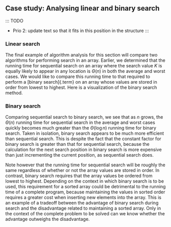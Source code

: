 
## Case study: Analysing linear and binary search

::: TODO
- Prio 2: update text so that it fits in this position in the structure
:::

### Linear search

The final example of algorithm analysis for this section will compare
two algorithms for performing search in an array. Earlier, we determined
that the running time for sequential search on an array where the search
value $K$ is equally likely to appear in any location is $\Theta(n)$ in
both the average and worst cases. We would like to compare this running
time to that required to perform a [binary search]{.term} on an array whose values are stored in order from lowest to
highest. Here is a visualization of the binary search method.

<inlineav id="binarySearchCON" src="Searching/binarySearchCON.js" name="Binary Search Algorithm Slideshow" links="Searching/binarySearchCON.css"/>

### Binary search

<inlineav id="BsearchDandCRecurCON" src="AlgAnal/BsearchDandCRecurCON.js" name="Binary Search recurrence slideshow" links="AlgAnal/BsearchDandCRecurCON.css"/>

Comparing sequential search to binary search, we see that as $n$ grows,
the $\Theta(n)$ running time for sequential search in the average and
worst cases quickly becomes much greater than the $\Theta(\log n)$
running time for binary search. Taken in isolation, binary search
appears to be much more efficient than sequential search. This is
despite the fact that the constant factor for binary search is greater
than that for sequential search, because the calculation for the next
search position in binary search is more expensive than just
incrementing the current position, as sequential search does.

Note however that the running time for sequential search will be roughly
the same regardless of whether or not the array values are stored in
order. In contrast, binary search requires that the array values be
ordered from lowest to highest. Depending on the context in which binary
search is to be used, this requirement for a sorted array could be
detrimental to the running time of a complete program, because
maintaining the values in sorted order requires a greater cost when
inserting new elements into the array. This is an example of a tradeoff
between the advantage of binary search during search and the
disadvantage related to maintaining a sorted array. Only in the context
of the complete problem to be solved can we know whether the advantage
outweighs the disadvantage.
